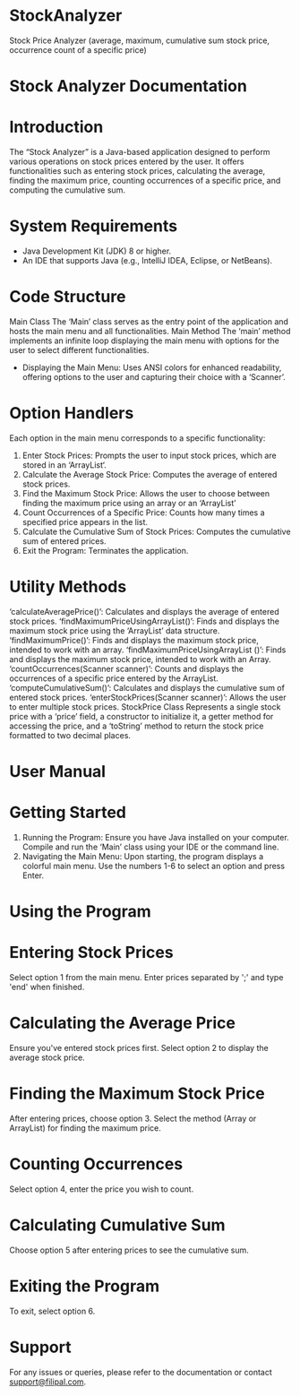 # StockAnalyzer
Stock Price Analyzer (average, maximum, cumulative sum stock price, occurrence count of a specific price)

# Stock Analyzer Documentation
# Introduction
The “Stock Analyzer” is a Java-based application designed to perform various operations on stock prices entered by the user. It offers functionalities such as entering stock prices, calculating the average, finding the maximum price, counting occurrences of a specific price, and computing the cumulative sum.

# System Requirements
- Java Development Kit (JDK) 8 or higher.
- An IDE that supports Java (e.g., IntelliJ IDEA, Eclipse, or NetBeans).

# Code Structure
Main Class
The ‘Main’ class serves as the entry point of the application and hosts the main menu and all functionalities.
Main Method
The ‘main’ method implements an infinite loop displaying the main menu with options for the user to select different functionalities.
- Displaying the Main Menu: Uses ANSI colors for enhanced readability, offering options to the user and capturing their choice with a ‘Scanner’.

# Option Handlers
Each option in the main menu corresponds to a specific functionality:
1. Enter Stock Prices: Prompts the user to input stock prices, which are stored in an ‘ArrayList<Double>‘.
2. Calculate the Average Stock Price: Computes the average of entered stock prices.
3. Find the Maximum Stock Price: Allows the user to choose between finding the maximum price using an array or an ‘ArrayList’
4. Count Occurrences of a Specific Price: Counts how many times a specified price appears in the list.
5. Calculate the Cumulative Sum of Stock Prices: Computes the cumulative sum of entered prices.
6. Exit the Program: Terminates the application.

# Utility Methods
‘calculateAveragePrice()’: Calculates and displays the average of entered stock prices.
‘findMaximumPriceUsingArrayList()’: Finds and displays the maximum stock price using the ‘ArrayList’ data structure.
‘findMaximumPrice()’: Finds and displays the maximum stock price, intended to work with an array.
‘findMaximumPriceUsingArrayList ()’: Finds and displays the maximum stock price, intended to work with an Array.
‘countOccurrences(Scanner scanner)’: Counts and displays the occurrences of a specific price entered by the ArrayList.
‘computeCumulativeSum()’: Calculates and displays the cumulative sum of entered stock prices.
‘enterStockPrices(Scanner scanner)’: Allows the user to enter multiple stock prices.
StockPrice Class
Represents a single stock price with a ‘price’ field, a constructor to initialize it, a getter method for accessing the price, and a ‘toString’ method to return the stock price formatted to two decimal places.

# User Manual
# Getting Started
1. Running the Program: Ensure you have Java installed on your computer. Compile and run the ‘Main’ class using your IDE or the command line.
2. Navigating the Main Menu: Upon starting, the program displays a colorful main menu. Use the numbers 1-6 to select an option and press Enter.

# Using the Program
# Entering Stock Prices
Select option 1 from the main menu.
Enter prices separated by ';' and type 'end' when finished.

# Calculating the Average Price
Ensure you've entered stock prices first.
Select option 2 to display the average stock price.

# Finding the Maximum Stock Price
After entering prices, choose option 3.
Select the method (Array or ArrayList) for finding the maximum price.
    
# Counting Occurrences
Select option 4, enter the price you wish to count.

# Calculating Cumulative Sum
Choose option 5 after entering prices to see the cumulative sum.

# Exiting the Program
To exit, select option 6.

# Support
For any issues or queries, please refer to the documentation or contact support@filipal.com.
